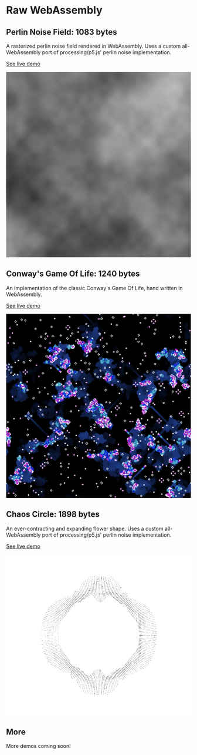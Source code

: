 # Raw WebAssembly

## Perlin Noise Field: 1083 bytes

A rasterized perlin noise field rendered in WebAssembly. Uses a custom all-WebAssembly port of processing/p5.js' perlin noise implementation.

[See live demo](https://austintheriot.github.io/raw-wasm/src/noise_field/)

![Perlin Noise](/images/perlin_noise.png)

## Conway's Game Of Life: 1240 bytes

An implementation of the classic Conway's Game Of Life, hand written in WebAssembly.

[See live demo](https://austintheriot.github.io/raw-wasm/src/life/)

![Conway's Game of Life](/images/conways_game_of_life.png)

## Chaos Circle: 1898 bytes

An ever-contracting and expanding flower shape. Uses a custom all-WebAssembly port of processing/p5.js' perlin noise implementation.

[See live demo](https://austintheriot.github.io/raw-wasm/src/chaos_circle/)

![Chaos Circle](/images/chaos_circle.png)

## More

More demos coming soon!